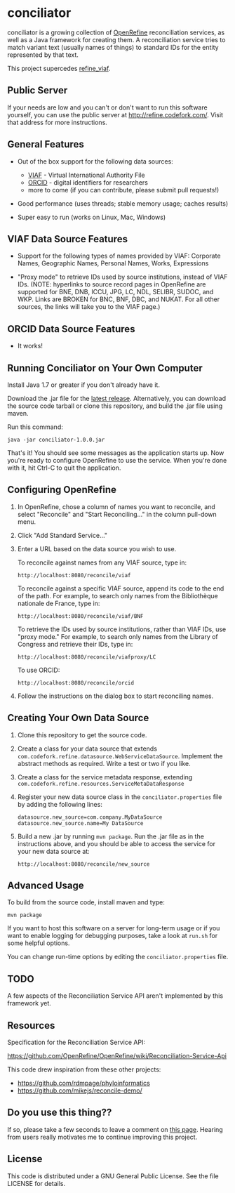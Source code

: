 
conciliator
===========

conciliator is a growing collection of
[OpenRefine](http://openrefine.org) reconciliation services, as well
as a Java framework for creating them. A reconciliation service tries
to match variant text (usually names of things) to standard IDs for
the entity represented by that text.

This project supercedes [refine_viaf](https://github.com/codeforkjeff/refine_viaf).

Public Server
-------------

If your needs are low and you can't or don't want to run this software
yourself, you can use the public server at
<http://refine.codefork.com/>. Visit that address for more
instructions.

General Features
----------------

* Out of the box support for the following data sources:

  - [VIAF](http://viaf.org) - Virtual International Authority File
  - [ORCID](http://orcid.org) - digital identifiers for researchers
  - more to come (if you can contribute, please submit pull requests!)

* Good performance (uses threads; stable memory usage; caches results)

* Super easy to run (works on Linux, Mac, Windows)

VIAF Data Source Features
-------------------------

* Support for the following types of names provided by VIAF: Corporate
  Names, Geographic Names, Personal Names, Works, Expressions

* "Proxy mode" to retrieve IDs used by source institutions, instead of
  VIAF IDs. (NOTE: hyperlinks to source record pages in OpenRefine are
  supported for BNE, DNB, ICCU, JPG, LC, NDL, SELIBR, SUDOC, and
  WKP. Links are BROKEN for BNC, BNF, DBC, and NUKAT. For all other
  sources, the links will take you to the VIAF page.)

ORCID Data Source Features
--------------------------

* It works!

Running Conciliator on Your Own Computer
----------------------------------------

Install Java 1.7 or greater if you don't already have it.

Download the .jar file for the
[latest release](https://github.com/codeforkjeff/conciliator/releases). Alternatively,
you can download the source code tarball or clone this repository, and
build the .jar file using maven.

Run this command:

```
java -jar conciliator-1.0.0.jar
```

That's it! You should see some messages as the application starts
up. Now you're ready to configure OpenRefine to use the service. When
you're done with it, hit Ctrl-C to quit the application.

Configuring OpenRefine
----------------------

1. In OpenRefine, chose a column of names you want to reconcile, and
   select "Reconcile" and "Start Reconciling..." in the column
   pull-down menu.

2. Click "Add Standard Service..."

3. Enter a URL based on the data source you wish to use. 

    To reconcile against names from any VIAF source, type in:

    ```
    http://localhost:8080/reconcile/viaf
    ```

    To reconcile against a specific VIAF source, append its code to
    the end of the path. For example, to search only names from the
    Bibliothèque nationale de France, type in:
    
    ```
    http://localhost:8080/reconcile/viaf/BNF
    ```

    To retrieve the IDs used by source institutions, rather than VIAF
    IDs, use "proxy mode." For example, to search only names from the
    Library of Congress and retrieve their IDs, type in:
    
    ```
    http://localhost:8080/reconcile/viafproxy/LC
    ```

    To use ORCID:

    ```
    http://localhost:8080/reconcile/orcid
    ```

4. Follow the instructions on the dialog box to start reconciling
   names.

Creating Your Own Data Source
-----------------------------

1. Clone this repository to get the source code.

2. Create a class for your data source that extends
   `com.codefork.refine.datasource.WebServiceDataSource`. Implement
   the abstract methods as required. Write a test or two if you like.

3. Create a class for the service metadata response, extending
   `com.codefork.refine.resources.ServiceMetaDataResponse`

4. Register your new data source class in the `conciliator.properties`
   file by adding the following lines:

   ```
   datasource.new_source=com.company.MyDataSource
   datasource.new_source.name=My DataSource
   ```

5. Build a new .jar by running `mvn package`. Run the .jar file as in
   the instructions above, and you should be able to access the service
   for your new data source at:

   ```
   http://localhost:8080/reconcile/new_source
   ```

Advanced Usage
--------------

To build from the source code, install maven and type:

```
mvn package
```

If you want to host this software on a server for long-term usage or
if you want to enable logging for debugging purposes, take a look at
`run.sh` for some helpful options.

You can change run-time options by editing the
`conciliator.properties` file.

TODO
----

A few aspects of the Reconciliation Service API aren't implemented by
this framework yet.

Resources
---------

Specification for the Reconciliation Service API:

https://github.com/OpenRefine/OpenRefine/wiki/Reconciliation-Service-Api

This code drew inspiration from these other projects:

* https://github.com/rdmpage/phyloinformatics
* https://github.com/mikejs/reconcile-demo/

Do you use this thing??
-----------------------

If so, please take a few seconds to leave a comment on
[this page](http://codefork.com/blog/index.php/2016/10/24/announcing-conciliator/). Hearing
from users really motivates me to continue improving this project.

License
-------

This code is distributed under a GNU General Public License. See the
file LICENSE for details.
